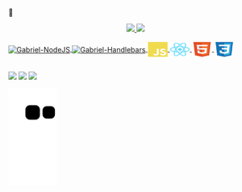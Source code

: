 :wave:
<link rel="stylesheet" href="https://cdn.jsdelivr.net/gh/devicons/devicon@v2.15.1/devicon.min.css">
<div align="center">
  <a href="https://github.com/gabriellrojo">
  <img height="160em" src="https://github-readme-stats.vercel.app/api?username=gabriellrojo&show_icons=true&theme=night-owl&include_all_commits=true&count_private=true" />
  <img height="160em" src="https://github-readme-stats.vercel.app/api/top-langs/?username=gabriellrojo&layout=compact&langs_count=7&theme=night-owl">
</div>

<div style="display: inline_block"><br>
  <img align="center" alt="Gabriel-NodeJS" height="30" width="40" 
src="https://cdn.jsdelivr.net/gh/devicons/devicon/icons/nodejs/nodejs-original.svg" />
  <img align="center" alt="Gabriel-Handlebars" height="28" width="28" color="white"
src="https://encrypted-tbn0.gstatic.com/images?q=tbn:ANd9GcT7L6h4dIiNb3R1l5SDCQpLTq9McQyXh7JPBQ&usqp=CAU" />
  <img align="center" alt="Gabriel-JS" height="30" width="40" src="https://raw.githubusercontent.com/devicons/devicon/master/icons/javascript/javascript-plain.svg" />
  <img align="center" alt="Gabriel-React" height="30" width="40" src="https://raw.githubusercontent.com/devicons/devicon/master/icons/react/react-original.svg" />
  <img align="center" alt="Gabriel-HTML" height="30" width="40" src="https://raw.githubusercontent.com/devicons/devicon/master/icons/html5/html5-original.svg" />
  <img align="center" alt="Gabriel-CSS" height="30" width="40" src="https://raw.githubusercontent.com/devicons/devicon/master/icons/css3/css3-original.svg"/>
    
  ##
 
<div> 
  <a href="https://wa.me/+5531991079947" target="_blank"><img src="https://img.shields.io/badge/WhatsApp-25D366?style=for-the-badge&logo=whatsapp&logoColor=white" target="_blank"></a>
  <a href = "mailto:gabrielrojonovais@gmail.com"><img src="https://img.shields.io/badge/-Gmail-%23333?style=for-the-badge&logo=gmail&logoColor=white" target="_blank"></a>
  <a href="https://www.linkedin.com/in/gabriel-rojo-novais/" target="_blank"><img src="https://img.shields.io/badge/-LinkedIn-%230077B5?style=for-the-badge&logo=linkedin&logoColor=white" target="_blank"></a>
</div>

![Snake animation](https://github.com/rafaballerini/rafaballerini/blob/output/github-contribution-grid-snake.svg)

  
